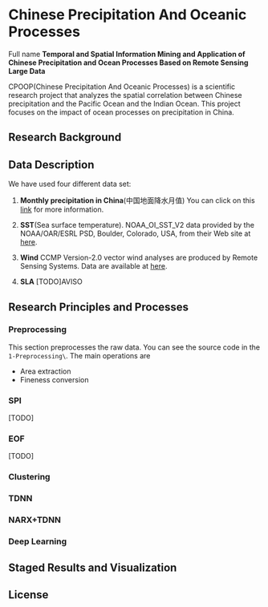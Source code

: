 # Chinese Precipitation And Oceanic Processes

Full name **Temporal and Spatial Information Mining and Application of Chinese Precipitation and Ocean Processes Based on Remote Sensing Large Data**

CPOOP(Chinese Precipitation And Oceanic Processes) is a scientific research project that analyzes the spatial correlation  between Chinese precipitation and the Pacific Ocean and the Indian Ocean. This project focuses on the impact of ocean processes on precipitation in China.

## Research Background

## Data Description

We have used four different data set:

1. **Monthly precipitation in China**(中国地面降水月值) You can click on this [link][PREC] for more information.

2. **SST**(Sea surface temperature). NOAA_OI_SST_V2 data provided by the NOAA/OAR/ESRL PSD, Boulder, Colorado, USA, from their Web site at [here][OISST].

3. **Wind** CCMP Version-2.0 vector wind analyses are produced by Remote Sensing Systems. Data are available at [here][Wind].

4. **SLA**  [TODO]AVISO



## Research Principles and Processes

### Preprocessing
This section preprocesses the raw data. You can see the source code in the `1-Preprocessing\`. The main operations are 
- Area extraction
- Fineness conversion

### SPI

[TODO]

### EOF

[TODO]

### Clustering

### TDNN

### NARX+TDNN

### Deep Learning


## Staged Results and Visualization

## License



[PREC]:http://data.cma.cn/data/detail/dataCode/SURF_CLI_CHN_PRE_MON_GRID_0.5.html
[OISST]:http://www.esrl.noaa.gov/psd/
[Wind]:http://www.remss.com/measurements/ccmp